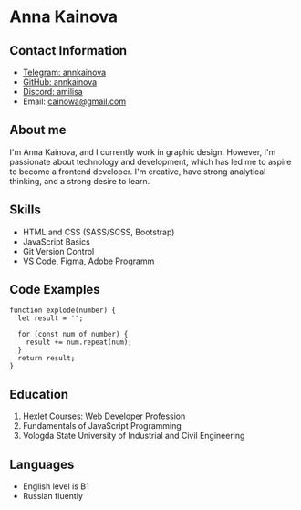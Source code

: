 # Anna Kainova

## Contact Information

- [Telegram: annkainova](https://t.me/annkainova)
- [GitHub: annkainova](https://github.com/annkainova)
- [Discord: amilisa](https://discordapp.com/users/256080205037174785/)
- Email: cainowa@gmail.com

## About me

I'm Anna Kainova, and I currently work in graphic design. However, I'm passionate about technology and development, which has led me to aspire to become a frontend developer. I'm creative, have strong analytical thinking, and a strong desire to learn.

## Skills

- HTML and CSS (SASS/SCSS, Bootstrap)
- JavaScript Basics
- Git Version Control
- VS Code, Figma, Adobe Programm

## Code Examples

```
function explode(number) {
  let result = '';

  for (const num of number) {
    result += num.repeat(num);
  }
  return result;
}
```

## Education

1. Hexlet Courses: Web Developer Profession
2. Fundamentals of JavaScript Programming
3. Vologda State University of Industrial and Civil Engineering

## Languages

- English level is B1
- Russian fluently
